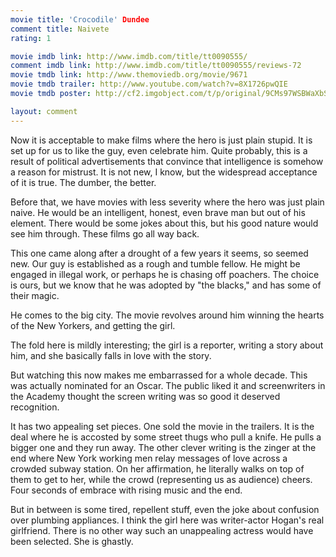 ```yaml
---
movie title: 'Crocodile' Dundee
comment title: Naivete
rating: 1

movie imdb link: http://www.imdb.com/title/tt0090555/
comment imdb link: http://www.imdb.com/title/tt0090555/reviews-72
movie tmdb link: http://www.themoviedb.org/movie/9671
movie tmdb trailer: http://www.youtube.com/watch?v=8X1726pwQIE
movie tmdb poster: http://cf2.imgobject.com/t/p/original/9CMs97WSBWaXbS3R17BqGfjGaBl.jpg

layout: comment
---
```


Now it is acceptable to make films where the hero is just plain stupid. It is set up for us to like the guy, even celebrate him. Quite probably, this is a result of political advertisements that convince that intelligence is somehow a reason for mistrust. It is not new, I know, but the widespread acceptance of it is true. The dumber, the better. 

Before that, we have movies with less severity where the hero was just plain naive. He would be an intelligent, honest, even brave man but out of his element. There would be some jokes about this, but his good nature would see him through. These films go all way back. 

This one came along after a drought of a few years it seems, so seemed new. Our guy is established as a rough and tumble fellow. He might be engaged in illegal work, or perhaps he is chasing off poachers. The choice is ours, but we know that he was adopted by "the blacks," and has some of their magic. 

He comes to the big city. The movie revolves around him winning the hearts of the New Yorkers, and getting the girl. 

The fold here is mildly interesting; the girl is a reporter, writing a story about him, and she basically falls in love with the story. 

But watching this now makes me embarrassed for a whole decade. This was actually nominated for an Oscar. The public liked it and screenwriters in the Academy thought the screen writing was so good it deserved recognition.

It has two appealing set pieces. One sold the movie in the trailers. It is the deal where he is accosted by some street thugs who pull a knife. He pulls a bigger one and they run away. The other clever writing is the zinger at the end where New York working men relay messages of love across a crowded subway station. On her affirmation, he literally walks on top of them to get to her, while the crowd (representing us as audience) cheers. Four seconds of embrace with rising music and the end. 

But in between is some tired, repellent stuff, even the joke about confusion over plumbing appliances. I think the girl here was writer-actor Hogan's real girlfriend. There is no other way such an unappealing actress would have been selected. She is ghastly.